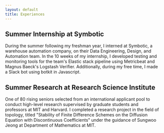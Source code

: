 ```yaml
---
layout: default
title: Experiences
---
```


## Summer Internship at Symbotic
During the summer following my freshman year, I interned at Symbotic, a warehouse automation company, on their Data Engineering, Design, and Automation team.
In the 10 weeks of my internship, I developed testing and monitoring tools for the team's Elastic stack pipeline using Metricbeat and Magnus Baeck's Logstash Verifier.
Additionally, during my free time, I made a Slack bot using botkit in Javascript.

## Summer Research at Research Science Institute
One of 80 rising seniors selected from an international applicant pool to conduct high-level research supervised by graduate students and professors at MIT and Harvard.
I completed a research project in the field of topology, titled "Stability of Finite Difference Schemes on the Diffusion Equation with Discontinuous Coefficients" under the guidance of Sungwoo Jeong at Department of Mathematics at MIT.

